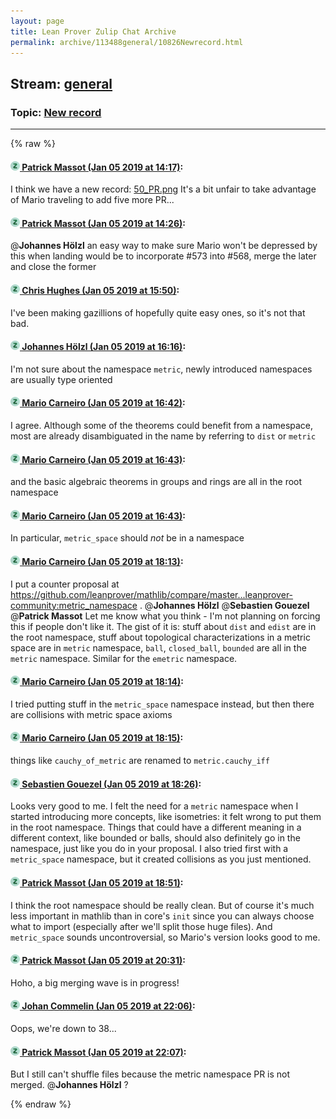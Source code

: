 ```yaml
---
layout: page
title: Lean Prover Zulip Chat Archive 
permalink: archive/113488general/10826Newrecord.html
---
```


## Stream: [general](index.html)
### Topic: [New record](10826Newrecord.html)

---


{% raw %}
#### [![Click to go to Zulip](../../assets/img/zulip2.png) Patrick Massot (Jan 05 2019 at 14:17)](https://leanprover.zulipchat.com/#narrow/stream/113488-general/topic/New%20record/near/154473192):
I think we have a new record:
[50_PR.png](/user_uploads/3121/J7QL1y-Fi-LLiwjUiJbZUq5J/50_PR.png) 
It's a bit unfair to take advantage of Mario traveling to add five more PR...

#### [![Click to go to Zulip](../../assets/img/zulip2.png) Patrick Massot (Jan 05 2019 at 14:26)](https://leanprover.zulipchat.com/#narrow/stream/113488-general/topic/New%20record/near/154473468):
@**Johannes Hölzl** an easy way to make sure Mario won't be depressed by this when landing  would be to  incorporate #573 into #568, merge the later and close the former

#### [![Click to go to Zulip](../../assets/img/zulip2.png) Chris Hughes (Jan 05 2019 at 15:50)](https://leanprover.zulipchat.com/#narrow/stream/113488-general/topic/New%20record/near/154475852):
I've been making gazillions of hopefully quite easy ones, so it's not that bad.

#### [![Click to go to Zulip](../../assets/img/zulip2.png) Johannes Hölzl (Jan 05 2019 at 16:16)](https://leanprover.zulipchat.com/#narrow/stream/113488-general/topic/New%20record/near/154476613):
I'm not sure about the namespace `metric`, newly introduced namespaces are usually type oriented

#### [![Click to go to Zulip](../../assets/img/zulip2.png) Mario Carneiro (Jan 05 2019 at 16:42)](https://leanprover.zulipchat.com/#narrow/stream/113488-general/topic/New%20record/near/154477440):
I agree. Although some of the theorems could benefit from a namespace, most are already disambiguated in the name by referring to `dist` or `metric`

#### [![Click to go to Zulip](../../assets/img/zulip2.png) Mario Carneiro (Jan 05 2019 at 16:43)](https://leanprover.zulipchat.com/#narrow/stream/113488-general/topic/New%20record/near/154477453):
and the basic algebraic theorems in groups and rings are all in the root namespace

#### [![Click to go to Zulip](../../assets/img/zulip2.png) Mario Carneiro (Jan 05 2019 at 16:43)](https://leanprover.zulipchat.com/#narrow/stream/113488-general/topic/New%20record/near/154477455):
In particular, `metric_space` should *not* be in a namespace

#### [![Click to go to Zulip](../../assets/img/zulip2.png) Mario Carneiro (Jan 05 2019 at 18:13)](https://leanprover.zulipchat.com/#narrow/stream/113488-general/topic/New%20record/near/154480237):
I put a counter proposal at https://github.com/leanprover/mathlib/compare/master...leanprover-community:metric_namespace . @**Johannes Hölzl** @**Sebastien Gouezel** @**Patrick Massot**  Let me know what you think - I'm not planning on forcing this if people don't like it. The gist of it is: stuff about `dist` and `edist` are in the root namespace, stuff about topological characterizations in a metric space are in `metric` namespace, `ball`, `closed_ball`, `bounded` are all in the `metric` namespace. Similar for the `emetric` namespace.

#### [![Click to go to Zulip](../../assets/img/zulip2.png) Mario Carneiro (Jan 05 2019 at 18:14)](https://leanprover.zulipchat.com/#narrow/stream/113488-general/topic/New%20record/near/154480284):
I tried putting stuff in the `metric_space` namespace instead, but then there are collisions with metric space axioms

#### [![Click to go to Zulip](../../assets/img/zulip2.png) Mario Carneiro (Jan 05 2019 at 18:15)](https://leanprover.zulipchat.com/#narrow/stream/113488-general/topic/New%20record/near/154480297):
things like `cauchy_of_metric` are renamed to `metric.cauchy_iff`

#### [![Click to go to Zulip](../../assets/img/zulip2.png) Sebastien Gouezel (Jan 05 2019 at 18:26)](https://leanprover.zulipchat.com/#narrow/stream/113488-general/topic/New%20record/near/154480731):
Looks very good to me. I felt the need for a `metric` namespace when I started introducing more concepts, like isometries: it felt wrong to put them in the root namespace. Things that could have a different meaning in a different context, like bounded or balls, should also definitely go in the namespace, just like you do in your proposal. I also tried first with a `metric_space` namespace, but it created collisions as you just mentioned.

#### [![Click to go to Zulip](../../assets/img/zulip2.png) Patrick Massot (Jan 05 2019 at 18:51)](https://leanprover.zulipchat.com/#narrow/stream/113488-general/topic/New%20record/near/154481527):
I think the root namespace should be really clean. But of course it's much less important in mathlib than in core's `init` since you can always choose what to import (especially after we'll split those huge files). And `metric_space` sounds uncontroversial, so Mario's version looks good to me.

#### [![Click to go to Zulip](../../assets/img/zulip2.png) Patrick Massot (Jan 05 2019 at 20:31)](https://leanprover.zulipchat.com/#narrow/stream/113488-general/topic/New%20record/near/154484507):
Hoho, a big merging wave is in progress!

#### [![Click to go to Zulip](../../assets/img/zulip2.png) Johan Commelin (Jan 05 2019 at 22:06)](https://leanprover.zulipchat.com/#narrow/stream/113488-general/topic/New%20record/near/154487485):
Oops, we're down to 38...

#### [![Click to go to Zulip](../../assets/img/zulip2.png) Patrick Massot (Jan 05 2019 at 22:07)](https://leanprover.zulipchat.com/#narrow/stream/113488-general/topic/New%20record/near/154487497):
But I still can't shuffle files because the metric namespace PR is not merged. @**Johannes Hölzl** ?


{% endraw %}
